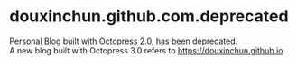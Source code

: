 # douxinchun.github.com.deprecated
Personal Blog built with Octopress 2.0, has been deprecated.  
A new blog built with Octopress 3.0 refers to https://douxinchun.github.io
